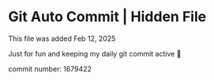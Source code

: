 # Git Auto Commit | Hidden File

This file was added Feb 12, 2025

Just for fun and keeping my daily git commit active 🤪

commit number: 1679422

